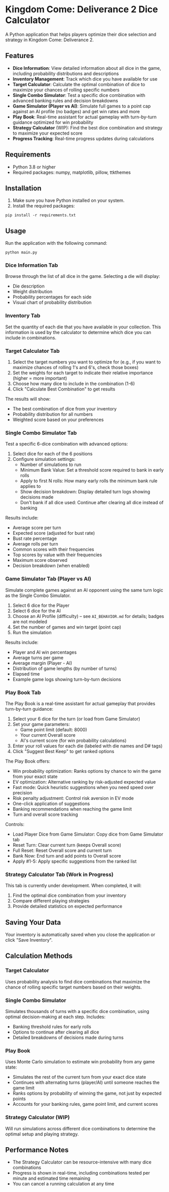 # Kingdom Come: Deliverance 2 Dice Calculator

A Python application that helps players optimize their dice selection and strategy in Kingdom Come: Deliverance 2.

## Features

- **Dice Information**: View detailed information about all dice in the game, including probability distributions and descriptions
- **Inventory Management**: Track which dice you have available for use
- **Target Calculator**: Calculate the optimal combination of dice to maximize your chances of rolling specific numbers
- **Single Combo Simulator**: Test a specific dice combination with advanced banking rules and decision breakdowns
- **Game Simulator (Player vs AI)**: Simulate full games to a point cap against an AI profile (no badges) and get win rates and more
- **Play Book**: Real-time assistant for actual gameplay with turn-by-turn guidance optimized for win probability
- **Strategy Calculator** (WIP): Find the best dice combination and strategy to maximize your expected score
- **Progress Tracking**: Real-time progress updates during calculations

## Requirements

- Python 3.8 or higher
- Required packages: numpy, matplotlib, pillow, ttkthemes

## Installation

1. Make sure you have Python installed on your system.
2. Install the required packages:

```
pip install -r requirements.txt
```

## Usage

Run the application with the following command:

```
python main.py
```

### Dice Information Tab

Browse through the list of all dice in the game. Selecting a die will display:
- Die description
- Weight distribution
- Probability percentages for each side
- Visual chart of probability distribution

### Inventory Tab

Set the quantity of each die that you have available in your collection. This information is used by the calculator to determine which dice you can include in combinations.

### Target Calculator Tab

1. Select the target numbers you want to optimize for (e.g., if you want to maximize chances of rolling 1's and 6's, check those boxes)
2. Set the weights for each target to indicate their relative importance (higher = more important)
3. Choose how many dice to include in the combination (1-6)
4. Click "Calculate Best Combination" to get results

The results will show:
- The best combination of dice from your inventory
- Probability distribution for all numbers
- Weighted score based on your preferences

### Single Combo Simulator Tab

Test a specific 6-dice combination with advanced options:
1. Select dice for each of the 6 positions
2. Configure simulation settings:
   - Number of simulations to run
   - Minimum Bank Value: Set a threshold score required to bank in early rolls
   - Apply to first N rolls: How many early rolls the minimum bank rule applies to
   - Show decision breakdown: Display detailed turn logs showing decisions made
   - Don't bank if all dice used: Continue after clearing all dice instead of banking

Results include:
- Average score per turn
- Expected score (adjusted for bust rate)
- Bust rate percentage
- Average rolls per turn
- Common scores with their frequencies
- Top scores by value with their frequencies
- Maximum score observed
- Decision breakdown (when enabled)

### Game Simulator Tab (Player vs AI)

Simulate complete games against an AI opponent using the same turn logic as the Single Combo Simulator.

1. Select 6 dice for the Player
2. Select 6 dice for the AI
3. Choose an AI Profile (difficulty) – see `AI_BEHAVIOR.md` for details; badges are not modeled
4. Set the number of games and win target (point cap)
5. Run the simulation

Results include:
- Player and AI win percentages
- Average turns per game
- Average margin (Player - AI)
- Distribution of game lengths (by number of turns)
- Elapsed time
- Example game logs showing turn-by-turn decisions

### Play Book Tab

The Play Book is a real-time assistant for actual gameplay that provides turn-by-turn guidance:

1. Select your 6 dice for the turn (or load from Game Simulator)
2. Set your game parameters:
   - Game point limit (default: 8000)
   - Your current Overall score
   - AI's current score (for win probability calculations)
3. Enter your roll values for each die (labeled with die names and D# tags)
4. Click "Suggest Best Keep" to get ranked options

The Play Book offers:
- Win probability optimization: Ranks options by chance to win the game from your exact state
- EV optimization: Alternative ranking by risk-adjusted expected value
- Fast mode: Quick heuristic suggestions when you need speed over precision
- Risk penalty adjustment: Control risk aversion in EV mode
- One-click application of suggestions
- Banking recommendations when reaching the game limit
- Turn and overall score tracking

Controls:
- Load Player Dice from Game Simulator: Copy dice from Game Simulator tab
- Reset Turn: Clear current turn (keeps Overall score)
- Full Reset: Reset Overall score and current turn
- Bank Now: End turn and add points to Overall score
- Apply #1-5: Apply specific suggestions from the ranked list

### Strategy Calculator Tab (Work in Progress)

This tab is currently under development. When completed, it will:
1. Find the optimal dice combination from your inventory
2. Compare different playing strategies
3. Provide detailed statistics on expected performance

## Saving Your Data

Your inventory is automatically saved when you close the application or click "Save Inventory".

## Calculation Methods

### Target Calculator
Uses probability analysis to find dice combinations that maximize the chance of rolling specific target numbers based on their weights.

### Single Combo Simulator
Simulates thousands of turns with a specific dice combination, using optimal decision-making at each step. Includes:
- Banking threshold rules for early rolls
- Options to continue after clearing all dice
- Detailed breakdowns of decisions made during turns

### Play Book
Uses Monte Carlo simulation to estimate win probability from any game state:
- Simulates the rest of the current turn from your exact dice state
- Continues with alternating turns (player/AI) until someone reaches the game limit
- Ranks options by probability of winning the game, not just by expected points
- Accounts for your banking rules, game point limit, and current scores

### Strategy Calculator (WIP)
Will run simulations across different dice combinations to determine the optimal setup and playing strategy.

## Performance Notes

- The Strategy Calculator can be resource-intensive with many dice combinations
- Progress is shown in real-time, including combinations tested per minute and estimated time remaining
- You can cancel a running calculation at any time
